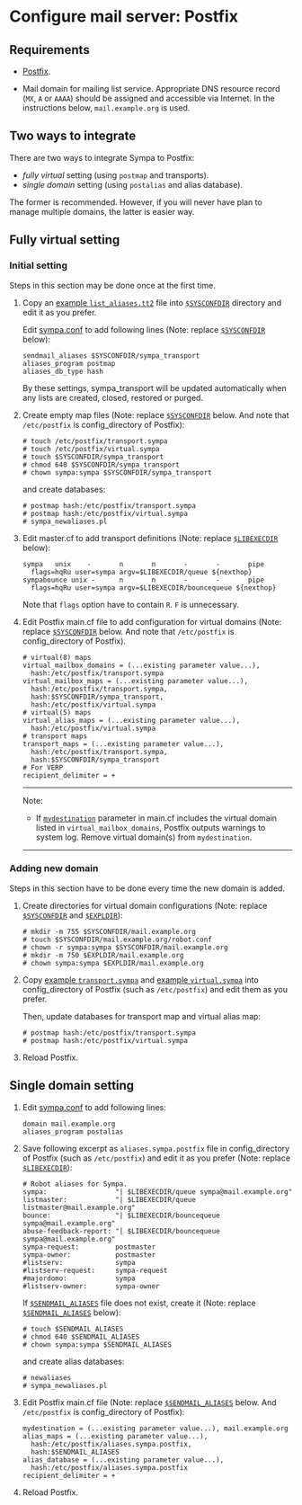 Configure mail server: Postfix
==============================

Requirements
------------

* [Postfix](http://www.postfix.org/).

* Mail domain for mailing list service.  Appropriate DNS resource record
  (``MX``, ``A`` or ``AAAA``) should be assigned and accessible via Internet.
  In the instructions below, ``mail.example.org`` is used.

Two ways to integrate
---------------------

There are two ways to integrate Sympa to Postfix:
* _fully virtual_ setting (using ``postmap`` and transports).
* _single domain_ setting (using ``postalias`` and alias database).

The former is recommended.  However, if you will never have plan to manage
multiple domains, the latter is easier way.

Fully virtual setting
---------------------

### Initial setting

Steps in this section may be done once at the first time.

1. Copy an
   [example ``list_aliases.tt2``](../examples/postfix/virtual/list_aliases.tt2)
   file into [``$SYSCONFDIR``](../layout.md#sysconfdir) directory and edit it
   as you prefer.

   Edit [sympa.conf](../layout.md#config) to add following lines (Note:
   replace [``$SYSCONFDIR``](../layout.md#sysconfdir) below):
   ```
   sendmail_aliases $SYSCONFDIR/sympa_transport
   aliases_program postmap
   aliases_db_type hash
   ```
   By these settings, sympa_transport will be updated automatically when any
   lists are created, closed, restored or purged.

2. Create empty map files (Note:
   replace [``$SYSCONFDIR``](../layout.md#sysconfdir) below.  And note that
   ``/etc/postfix`` is config_directory of Postfix):
   ```
   # touch /etc/postfix/transport.sympa
   # touch /etc/postfix/virtual.sympa
   # touch $SYSCONFDIR/sympa_transport
   # chmod 640 $SYSCONFDIR/sympa_transport
   # chown sympa:sympa $SYSCONFDIR/sympa_transport
   ```
   and create databases:
   ```
   # postmap hash:/etc/postfix/transport.sympa
   # postmap hash:/etc/postfix/virtual.sympa
   # sympa_newaliases.pl
   ```

3. Edit master.cf to add transport definitions (Note:
   replace [``$LIBEXECDIR``](../layout.md#libexecdir) below):
   ```
   sympa   unix    -       n       n       -       -       pipe
     flags=hqRu user=sympa argv=$LIBEXECDIR/queue ${nexthop}
   sympabounce unix -      n       n       -       -       pipe
     flags=hqRu user=sympa argv=$LIBEXECDIR/bouncequeue ${nexthop}
   ```
   Note that ``flags`` option have to contain ``R``. ``F`` is unnecessary.

4. Edit Postfix main.cf file to add configuration for virtual domains (Note:
   replace [``$SYSCONFDIR``](../layout.md#sysconfdir) below.  And note that
   ``/etc/postfix`` is config_directory of Postfix).
   ```
   # virtual(8) maps
   virtual_mailbox_domains = (...existing parameter value...),
     hash:/etc/postfix/transport.sympa
   virtual_mailbox_maps = (...existing parameter value...),
     hash:/etc/postfix/transport.sympa,
     hash:$SYSCONFDIR/sympa_transport,
     hash:/etc/postfix/virtual.sympa
   # virtual(5) maps
   virtual_alias_maps = (...existing parameter value...),
     hash:/etc/postfix/virtual.sympa
   # transport maps
   transport_maps = (...existing parameter value...),
     hash:/etc/postfix/transport.sympa,
     hash:$SYSCONFDIR/sympa_transport
   # For VERP
   recipient_delimiter = +
   ```
   ----
   Note:
   * If
     [``mydestination``](http://www.postfix.org/postconf.5.html#mydestination)
     parameter in main.cf includes the virtual domain listed in
     ``virtual_mailbox_domains``, Postfix outputs warnings to system log.
     Remove virtual domain(s) from ``mydestination``.
   ----

### Adding new domain

Steps in this section have to be done every time the new domain is added.

1. Create directories for virtual domain configurations (Note:
   replace [``$SYSCONFDIR``](../layout.md#sysconfdir) and
   [``$EXPLDIR``](../layout.md#expldir)):
   ```
   # mkdir -m 755 $SYSCONFDIR/mail.example.org
   # touch $SYSCONFDIR/mail.example.org/robot.conf
   # chown -r sympa:sympa $SYSCONFDIR/mail.example.org
   # mkdir -m 750 $EXPLDIR/mail.example.org
   # chown sympa:sympa $EXPLDIR/mail.example.org
   ```

2. Copy
   [example ``transport.sympa``](../examples/postfix/virtual/transport.sympa)
   and [example ``virtual.sympa``](../examples/postfix/virtual/virtual.sympa)
   into config_directory of Postfix (such as ``/etc/postfix``) and edit them
   as you prefer.

   Then, update databases for transport map and virtual alias map:
   ```
   # postmap hash:/etc/postfix/transport.sympa
   # postmap hash:/etc/postfix/virtual.sympa
   ```

3. Reload Postfix.

Single domain setting
---------------------

1. Edit [sympa.conf](../layout.md#config) to add following lines:
   ```
   domain mail.example.org
   aliases_program postalias
   ```

2. Save following excerpt as ``aliases.sympa.postfix`` file in
   config_directory of Postfix (such as ``/etc/postfix``) and edit it as you
   prefer (Note: replace [``$LIBEXECDIR``](../layout.md#libexecdir)):
   ```
   # Robot aliases for Sympa.
   sympa:                 "| $LIBEXECDIR/queue sympa@mail.example.org"
   listmaster:            "| $LIBEXECDIR/queue listmaster@mail.example.org"
   bounce:                "| $LIBEXECDIR/bouncequeue sympa@mail.example.org"
   abuse-feedback-report: "| $LIBEXECDIR/bouncequeue sympa@mail.example.org"
   sympa-request:         postmaster
   sympa-owner:           postmaster
   #listserv:	          sympa
   #listserv-request:     sympa-request
   #majordomo:            sympa
   #listserv-owner:       sympa-owner
   ```

   If [``$SENDMAIL_ALIASES``](../layout.md#sendmail_aliases) file does not
   exist, create it (Note:
   replace [``$SENDMAIL_ALIASES``](../layout.md#sendmail_aliases) below):
   ```
   # touch $SENDMAIL_ALIASES
   # chmod 640 $SENDMAIL_ALIASES
   # chown sympa:sympa $SENDMAIL_ALIASES
   ```
   and create alias databases:
   ```
   # newaliases
   # sympa_newaliases.pl
   ```

3. Edit Postfix main.cf file (Note:
   replace [``$SENDMAIL_ALIASES``](../layout.md#sendmail_aliases) below. And
   ``/etc/postfix`` is config_directory of Postfix):
   ```
   mydestination = (...existing parameter value...), mail.example.org
   alias_maps = (...existing parameter value...),
     hash:/etc/postfix/aliases.sympa.postfix,
     hash:$SENDMAIL_ALIASES
   alias_database = (...existing parameter value...),
     hash:/etc/postfix/aliases.sympa.postfix
   recipient_delimiter = +
   ```

4. Reload Postfix.

